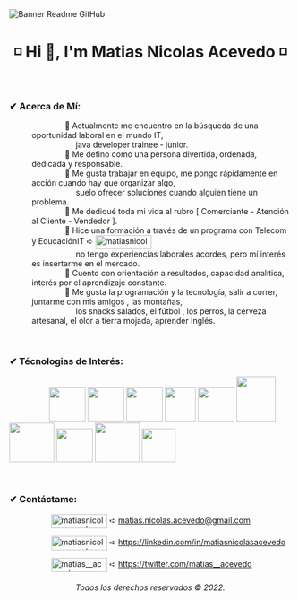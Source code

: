 <image align="center" src="https://i.ibb.co/KhrC5BQ/GITHUB.png" alt="Banner Readme GitHub">
  
<h1 align="center"> ◽ Hi 👋, I'm Matias Nicolas Acevedo ◽ </h1>

<br>
<h3 align="left">✔ Acerca de Mí:</h3>

<dl>

<dd>&nbsp;&nbsp;&nbsp;&nbsp;&nbsp;&nbsp;&nbsp;&nbsp;&nbsp;&nbsp;&nbsp;&nbsp;&nbsp;&nbsp; 🔸 Actualmente me encuentro en la búsqueda de una oportunidad laboral en el mundo IT,<br>
&nbsp;&nbsp;&nbsp;&nbsp;&nbsp;&nbsp;&nbsp;&nbsp;&nbsp;&nbsp;&nbsp;&nbsp;&nbsp;&nbsp;&nbsp;&nbsp;&nbsp;&nbsp;&nbsp; java developer trainee - junior.

<dd>&nbsp;&nbsp;&nbsp;&nbsp;&nbsp;&nbsp;&nbsp;&nbsp;&nbsp;&nbsp;&nbsp;&nbsp;&nbsp;&nbsp; 🔸 Me defino como una persona divertida, ordenada, dedicada y responsable.

<dd>&nbsp;&nbsp;&nbsp;&nbsp;&nbsp;&nbsp;&nbsp;&nbsp;&nbsp;&nbsp;&nbsp;&nbsp;&nbsp;&nbsp; 🔸 Me gusta trabajar en equipo, me pongo rápidamente en acción cuando hay que organizar algo,<br> 
&nbsp;&nbsp;&nbsp;&nbsp;&nbsp;&nbsp;&nbsp;&nbsp;&nbsp;&nbsp;&nbsp;&nbsp;&nbsp;&nbsp;&nbsp;&nbsp;&nbsp;&nbsp;&nbsp; suelo ofrecer soluciones cuando alguien tiene un problema.

<dd>&nbsp;&nbsp;&nbsp;&nbsp;&nbsp;&nbsp;&nbsp;&nbsp;&nbsp;&nbsp;&nbsp;&nbsp;&nbsp;&nbsp; 🔸 Me dediqué toda mi vida al rubro [ Comerciante - Atención al Cliente - Vendedor ].

<dd>&nbsp;&nbsp;&nbsp;&nbsp;&nbsp;&nbsp;&nbsp;&nbsp;&nbsp;&nbsp;&nbsp;&nbsp;&nbsp;&nbsp; 🔸 Hice una formación a través de un programa con Telecom y EducaciónIT ➪ <a href="https://digitalers.com.ar/index.html" target="blank"><img align="center" src="https://i.ibb.co/cDw9FNJ/digit.png" alt="matiasnicolasacevedo" width="100" height="25"/></a><br>
&nbsp;&nbsp;&nbsp;&nbsp;&nbsp;&nbsp;&nbsp;&nbsp;&nbsp;&nbsp;&nbsp;&nbsp;&nbsp;&nbsp;&nbsp;&nbsp;&nbsp;&nbsp;&nbsp; no tengo experiencias laborales acordes, pero mí interés es insertarme en el mercado.


<dd>&nbsp;&nbsp;&nbsp;&nbsp;&nbsp;&nbsp;&nbsp;&nbsp;&nbsp;&nbsp;&nbsp;&nbsp;&nbsp;&nbsp; 🔸 Cuento con orientación a resultados, capacidad analítica, interés por el aprendizaje constante.

<dd>&nbsp;&nbsp;&nbsp;&nbsp;&nbsp;&nbsp;&nbsp;&nbsp;&nbsp;&nbsp;&nbsp;&nbsp;&nbsp;&nbsp; 🔸 Me gusta la programación y la tecnología, salir a correr, juntarme con mis amigos , las montañas,<br>
&nbsp;&nbsp;&nbsp;&nbsp;&nbsp;&nbsp;&nbsp;&nbsp;&nbsp;&nbsp;&nbsp;&nbsp;&nbsp;&nbsp;&nbsp;&nbsp;&nbsp;&nbsp;&nbsp; los snacks salados, el fútbol , los perros, la cerveza artesanal, el olor a tierra mojada, aprender Inglés.
</dl>
        
<br>
<h3 align="left">✔ Técnologias de Interés:</h3>

&nbsp;&nbsp;&nbsp;&nbsp;&nbsp;&nbsp;&nbsp;&nbsp;&nbsp;&nbsp;&nbsp;&nbsp;&nbsp;&nbsp;&nbsp;&nbsp;&nbsp;&nbsp;<img src="https://cdn.jsdelivr.net/gh/devicons/devicon/icons/html5/html5-original.svg" width="65" height="60"/>&nbsp;<img src="https://cdn.jsdelivr.net/gh/devicons/devicon/icons/css3/css3-original.svg" width="65" height="60"/>&nbsp;<img src="https://cdn.jsdelivr.net/gh/devicons/devicon/icons/bootstrap/bootstrap-original-wordmark.svg" width="65" height="60"/>&nbsp;<img src="https://i.ibb.co/yqV17bw/kisspng-react-javascript-redux-vue-js-angular-javascript-jquery-5bfa71f2d1fc87-538150021543139826860.png" width="55" height="60"/>&nbsp;<img src="https://cdn.jsdelivr.net/gh/devicons/devicon/icons/react/react-original-wordmark.svg" width="65" height="60"/>&nbsp;<img src="https://cdn.jsdelivr.net/gh/devicons/devicon/icons/java/java-original-wordmark.svg" width="70" height="80"/>&nbsp;<img src="https://cdn.jsdelivr.net/gh/devicons/devicon/icons/spring/spring-original-wordmark.svg" width="80" height="70"/>&nbsp;<img src="https://cdn.jsdelivr.net/gh/devicons/devicon/icons/git/git-original.svg" width="65" height="60"/>&nbsp;<img src="https://cdn.jsdelivr.net/gh/devicons/devicon/icons/mysql/mysql-original-wordmark.svg" width="80" height="70"/>&nbsp;<img src="https://www.vectorlogo.zone/logos/getpostman/getpostman-icon.svg" width="60" height="60"/>

<br>
<h3 align="left">✔ Contáctame:</h3>

<p>

&nbsp;&nbsp;&nbsp;&nbsp;&nbsp;&nbsp;&nbsp;&nbsp;&nbsp;&nbsp;&nbsp;&nbsp;&nbsp;&nbsp;&nbsp;&nbsp;&nbsp;&nbsp; <a href="mailto:matias.nicolas.acevedo@gmail.com" target="blank"><img align="center" src="https://img.shields.io/badge/Gmail-D14836?style=for-the-badge&logo=gmail&logoColor=white" alt="matiasnicolasacevedo" width="100" height="25"/></a>   ➪ matias.nicolas.acevedo@gmail.com

&nbsp;&nbsp;&nbsp;&nbsp;&nbsp;&nbsp;&nbsp;&nbsp;&nbsp;&nbsp;&nbsp;&nbsp;&nbsp;&nbsp;&nbsp;&nbsp;&nbsp;&nbsp; <a href="https://linkedin.com/in/matiasnicolasacevedo" target="blank"><img align="center" src="https://img.shields.io/badge/LinkedIn-0077B5?style=for-the-badge&logo=linkedin&logoColor=white" alt="matiasnicolasacevedo" width="100" height="25"/></a> ➪ https://linkedin.com/in/matiasnicolasacevedo

&nbsp;&nbsp;&nbsp;&nbsp;&nbsp;&nbsp;&nbsp;&nbsp;&nbsp;&nbsp;&nbsp;&nbsp;&nbsp;&nbsp;&nbsp;&nbsp;&nbsp;&nbsp; <a href="https://twitter.com/matias__acevedo" target="blank"><img align="center" src="https://img.shields.io/badge/Twitter-1DA1F2?style=for-the-badge&logo=twitter&logoColor=white" alt="matias__acevedo" width="100" height="25"/></a>  ➪ https://twitter.com/matias__acevedo

</p>

<h6 align="center"> Todos los derechos reservados © 2022. </h6>
